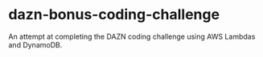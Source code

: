 # dazn-bonus-coding-challenge
An attempt at completing the DAZN coding challenge using AWS Lambdas and DynamoDB. 
